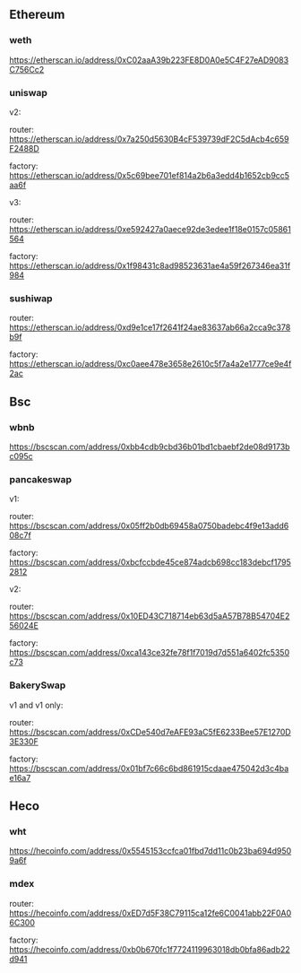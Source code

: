 [//title]: (常用defi地址)
[//englishtitle]: (common-used-defi-address)
[//category]: (defi,ethereum,blockchain)
[//tags]: (defi,ethereum,blockchain)
[//createtime]: (20210519)
[//updatetime]: (20210614)

## Ethereum

### weth

https://etherscan.io/address/0xC02aaA39b223FE8D0A0e5C4F27eAD9083C756Cc2

### uniswap

v2:

router: https://etherscan.io/address/0x7a250d5630B4cF539739dF2C5dAcb4c659F2488D

factory: https://etherscan.io/address/0x5c69bee701ef814a2b6a3edd4b1652cb9cc5aa6f

v3:

router: https://etherscan.io/address/0xe592427a0aece92de3edee1f18e0157c05861564

factory: https://etherscan.io/address/0x1f98431c8ad98523631ae4a59f267346ea31f984

### sushiwap

router: https://etherscan.io/address/0xd9e1ce17f2641f24ae83637ab66a2cca9c378b9f

factory: https://etherscan.io/address/0xc0aee478e3658e2610c5f7a4a2e1777ce9e4f2ac

## Bsc

### wbnb

https://bscscan.com/address/0xbb4cdb9cbd36b01bd1cbaebf2de08d9173bc095c

### pancakeswap

v1:

router: https://bscscan.com/address/0x05ff2b0db69458a0750badebc4f9e13add608c7f

factory: https://bscscan.com/address/0xbcfccbde45ce874adcb698cc183debcf17952812

v2:

router: https://bscscan.com/address/0x10ED43C718714eb63d5aA57B78B54704E256024E

factory: https://bscscan.com/address/0xca143ce32fe78f1f7019d7d551a6402fc5350c73

### BakerySwap

v1 and v1 only:

router: https://bscscan.com/address/0xCDe540d7eAFE93aC5fE6233Bee57E1270D3E330F

factory: https://bscscan.com/address/0x01bf7c66c6bd861915cdaae475042d3c4bae16a7

## Heco

### wht

https://hecoinfo.com/address/0x5545153ccfca01fbd7dd11c0b23ba694d9509a6f

### mdex

router: https://hecoinfo.com/address/0xED7d5F38C79115ca12fe6C0041abb22F0A06C300

factory: https://hecoinfo.com/address/0xb0b670fc1f7724119963018db0bfa86adb22d941
